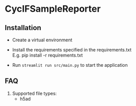 # CycIFSampleReporter

## Installation

- Create a virtual environment
- Install the requirements specified in the requirements.txt  
  E.g. pip install -r requirements.txt
  
- Run `streamlit run src/main.py` to start the application

## FAQ

1. Supported file types:
    - h5ad
    